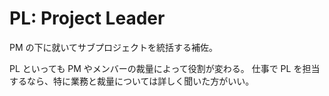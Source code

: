 # PL: Project Leader

PM の下に就いてサブプロジェクトを統括する補佐。

PL といっても PM やメンバーの裁量によって役割が変わる。
仕事で PL を担当するなら、特に業務と裁量については詳しく聞いた方がいい。
